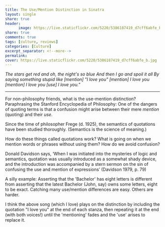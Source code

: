 ```yaml
--- 
title: The Use/Mention Distinction in Sinatra
layout: single
share: true
header:
      image: https://live.staticflickr.com/5220/5386187419_d7cff6abfe_b.jpg
share: true
comments: true
tags: [culture, reviews]
categories: [Culture]
excerpt_separator: <!--more-->
permalink: 
cover: https://live.staticflickr.com/5220/5386187419_d7cff6abfe_b.jpg
--- 
```


<i> 
The stars get red and oh, the night's so blue
And then I go and spoil it all
By saying something stupid like [mention] "I love you" 
[mention] I love you
[mention] I love you
[use]     I love you."

</i>

--- 

For non-philosophy friends, what is the use-mention distinction? Paraphrasing the Stanford Encyclopedia of Philosophy: One of the dangers of quoting terms is that a confusion might arise between their mere *mention* (quoting) and their *use*. 

Since the time of philosopher Frege (d. 1925), the semantics  of quotations have been studied thoroughly. (Semantics is the science of meaning.) 

How do these things called quotations work? What is going on when we mention words or phrases without using them?  How do we avoid confusion? 

Donald Davidson says, ‘When I was initiated into the mysteries of logic and semantics, quotation was usually introduced as a somewhat shady device, and the introduction was accompanied by a stern sermon on the sin of confusing the use and mention of expressions’ (Davidson 1979, p. 79)

A silly example: Asserting that the 'Bachelor' has eight letters is different from asserting that the latest Bachelor (John, say) owns some letters, eight to be exact. Catching many use/mention differences are easy. Others are harder. 

I think the above song (which I love) plays on the distinction by including the quotation "I love you" at the end of each stanza, then repeating it at the end (with both voices!) until the 'mentioning' fades and the 'use' arises to replace it. 